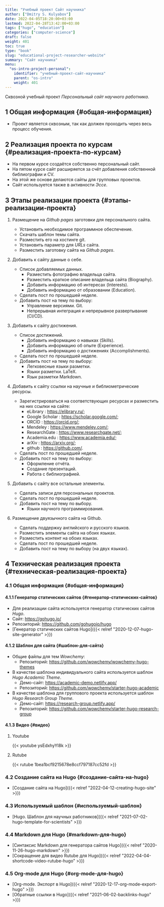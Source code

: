 ```yaml
---
title: "Учебный проект Сайт научника"
author: ["Dmitry S. Kulyabov"]
date: 2022-04-05T18:20:00+03:00
lastmod: 2022-04-28T13:42:00+03:00
tags: ["hugo", "education"]
categories: ["computer-science"]
draft: false
weight: 401
toc: true
type: "book"
slug: "educational-project-researcher-website"
summary: "Сайт научника"
menu:
  "os-intro-project-personal":
    identifier: "учебный-проект-сайт-научника"
    parent: "os-intro"
    weight: 401
---
```


Сквозной учебный проект _Персональный сайт научного работника_.

<!--more-->


## <span class="section-num">1</span> Общая информация {#общая-информация}

-   Проект является сквозным, так как должен проходить через весь процесс обучения.


## <span class="section-num">2</span> Реализация проекта по курсам {#реализация-проекта-по-курсам}

-   На первом курсе создаётся собственно персональный сайт.
-   На пятом курсе сайт расширяется за счёт добавления собственной библиографии и CV.
-   На этой же основе делаются сайты для групповых проектов.
-   Сайт используется также в активности _Эссе_.


## <span class="section-num">3</span> Этапы реализации проекта {#этапы-реализации-проекта}

1.  Размещение на _Github pages_ заготовки для персонального сайта.
    -   Установить необходимое программное обеспечение.
    -   Скачать шаблон темы сайта.
    -   Разместить его на хостинге git.
    -   Установить параметр для _URLs_ сайта.
    -   Разместить заготовку сайта на _Github pages_.

2.  Добавить к сайту данные о себе.
    -   Список добавляемых данных.
        -   Разместить фотографию владельца сайта.
        -   Разместить краткое описание владельца сайта (Biography).
        -   Добавить информацию об интересах (Interests).
        -   Добавить информацию от образовании (Education).
    -   Сделать пост по прошедшей неделе.
    -   Добавить пост на тему по выбору:
        -   Управление версиями. Git.
        -   Непрерывная интеграция и непрерывное развертывание (CI/CD).

3.  Добавить к сайту достижения.
    -   Список достижений.
        -   Добавить информацию о навыках (Skills).
        -   Добавить информацию об опыте (Experience).
        -   Добавить информацию о достижениях (Accomplishments).
    -   Сделать пост по прошедшей неделе.
    -   Добавить пост на тему по выбору:
        -   Легковесные языки разметки.
        -   Языки разметки. LaTeX.
        -   Язык разметки Markdown.

4.  Добавить к сайту ссылки на научные и библиометрические ресурсы.
    -   Зарегистрироваться на соответствующих ресурсах и разместить на них ссылки на сайте:
        -   eLibrary : <https://elibrary.ru/>;
        -   Google Scholar : <https://scholar.google.com/>;
        -   ORCID : <https://orcid.org/>;
        -   Mendeley : <https://www.mendeley.com/>;
        -   ResearchGate : <https://www.researchgate.net/>;
        -   Academia.edu : <https://www.academia.edu/>;
        -   arXiv : <https://arxiv.org/>;
        -   github : <https://github.com/>.
    -   Сделать пост по прошедшей неделе.
    -   Добавить пост на тему по выбору:
        -   Оформление отчёта.
        -   Создание презентаций.
        -   Работа с библиографией.

5.  Добавить с сайту все остальные элементы.
    -   Сделать записи для персональных проектов.
    -   Сделать пост по прошедшей неделе.
    -   Добавить пост на тему по выбору.
        -   Языки научного программирования.

6.  Размещение двуязычного сайта на Github.
    -   Сделать поддержку английского и русского языков.
    -   Разместить элементы сайта на обоих языках.
    -   Разместить контент на обоих языках.
    -   Сделать пост по прошедшей неделе.
    -   Добавить пост на тему по выбору (на двух языках).


## <span class="section-num">4</span> Техническая реализация проекта {#техническая-реализация-проекта}


### <span class="section-num">4.1</span> Общая информация {#общая-информация}


#### <span class="section-num">4.1.1</span> Генератор статических сайтов {#генератор-статических-сайтов}

-   Для реализации сайта используется генератор статических сайтов _Hugo_.
-   Сайт: <https://gohugo.io/>
-   Репозиторий: <https://github.com/gohugoio/hugo>
-   [Генератор статических сайтов Hugo]({{< relref "2020-12-07-hugo-site-generator" >}})


#### <span class="section-num">4.1.2</span> Шаблон для сайта {#шаблон-для-сайта}

-   Общие файлы для тем _Wowchemy_:
    -   Репозиторий: <https://github.com/wowchemy/wowchemy-hugo-themes>
-   В качестве шаблона индивидуального сайта используется шаблон _Hugo Academic Theme_.
    -   Демо-сайт: <https://academic-demo.netlify.app/>
    -   Репозиторий: <https://github.com/wowchemy/starter-hugo-academic>
-   В качестве шаблона для группового проекта используется шаблон _Hugo Research Group Theme_.
    -   Демо-сайт: <https://research-group.netlify.app/>
    -   Репозиторий: <https://github.com/wowchemy/starter-hugo-research-group>


#### <span class="section-num">4.1.3</span> Видео {#видео}

<!--list-separator-->

1.  Youtube

    {{< youtube ysEdxhyYl8k >}}

<!--list-separator-->

2.  Rutube

    {{< rutube 1bea1bcf9215678e8ccf797187cc52fd >}}


### <span class="section-num">4.2</span> Создание сайта на Hugo {#создание-сайта-на-hugo}

-   [Создание сайта на Hugo]({{< relref "2022-04-12-creating-hugo-site" >}})


### <span class="section-num">4.3</span> Используемый шаблон {#используемый-шаблон}

-   [Hugo. Шаблон для научных работников]({{< relref "2021-07-02-hugo-template-for-scientists" >}})


### <span class="section-num">4.4</span> Markdown для Hugo {#markdown-для-hugo}

-   [Синтаксис Markdown для генератора сайтов Hugo]({{< relref "2020-11-26-hugo-markdown" >}})
-   [Сокращение для видео Rutube для Hugo]({{< relref "2022-04-04-shortcode-video-rutube-hugo" >}})


### <span class="section-num">4.5</span> Org-mode для Hugo {#org-mode-для-hugo}

-   [Org-mode. Экспорт в Hugo]({{< relref "2020-12-17-org-mode-export-hugo" >}})
-   [Обратные ссылки в Hugo]({{< relref "2021-06-02-backlinks-hugo" >}})
